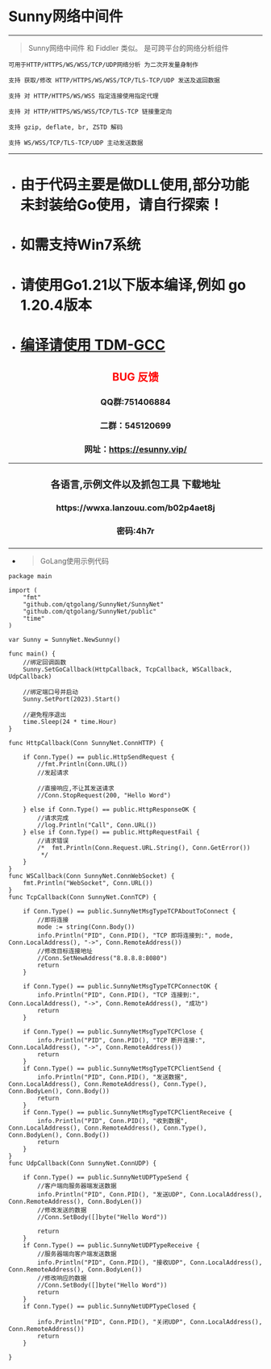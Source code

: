 # Sunny网络中间件

---

> Sunny网络中间件 和 Fiddler 类似。 是可跨平台的网络分析组件
 ```log 
 可用于HTTP/HTTPS/WS/WSS/TCP/UDP网络分析 为二次开发量身制作
 
 支持 获取/修改 HTTP/HTTPS/WS/WSS/TCP/TLS-TCP/UDP 发送及返回数据
 
 支持 对 HTTP/HTTPS/WS/WSS 指定连接使用指定代理
 
 支持 对 HTTP/HTTPS/WS/WSS/TCP/TLS-TCP 链接重定向
 
 支持 gzip, deflate, br, ZSTD 解码
 
 支持 WS/WSS/TCP/TLS-TCP/UDP 主动发送数据 
 
```

---
* # 由于代码主要是做DLL使用,部分功能未封装给Go使用，请自行探索！
* # 如需支持Win7系统
* # 请使用Go1.21以下版本编译,例如 go 1.20.4版本 
* # <a href="https://github.com/jmeubank/tdm-gcc/releases/download/v10.3.0-tdm64-2/tdm64-gcc-10.3.0-2.exe">编译请使用 TDM-GCC</a>
<center><h2><a style="color: red;">BUG 反馈</a></center></h2></center>
<center><h3>QQ群:751406884</center></h3></center>
<center><h3>二群：545120699</center></h3></center>
<center><h3>网址：<a href="https://esunny.vip/">https://esunny.vip/</a></center></h3></center>

---

### <center><h3>各语言,示例文件以及抓包工具 下载地址 </center>
<div style="text-align: center;"><h3>https://wwxa.lanzouu.com/b02p4aet8j</h3></div>
<div style="text-align: center;"><h3>密码:4h7r</h3></div>
<div style="text-align: center;"><h3></h3></div>


---
- > GoLang使用示例代码

```golang
package main

import (
	"fmt"
	"github.com/qtgolang/SunnyNet/SunnyNet"
	"github.com/qtgolang/SunnyNet/public"
	"time"
)

var Sunny = SunnyNet.NewSunny()

func main() {
	//绑定回调函数
	Sunny.SetGoCallback(HttpCallback, TcpCallback, WSCallback, UdpCallback)

	//绑定端口号并启动
	Sunny.SetPort(2023).Start()

	//避免程序退出
	time.Sleep(24 * time.Hour)
}

func HttpCallback(Conn SunnyNet.ConnHTTP) {

	if Conn.Type() == public.HttpSendRequest {
		//fmt.Println(Conn.URL())
		//发起请求

		//直接响应,不让其发送请求
		//Conn.StopRequest(200, "Hello Word")

	} else if Conn.Type() == public.HttpResponseOK {
		//请求完成
		//log.Println("Call", Conn.URL())
	} else if Conn.Type() == public.HttpRequestFail {
		//请求错误
		/*	fmt.Println(Conn.Request.URL.String(), Conn.GetError())
		 */
	}
}
func WSCallback(Conn SunnyNet.ConnWebSocket) {
	fmt.Println("WebSocket", Conn.URL())
}
func TcpCallback(Conn SunnyNet.ConnTCP) {

	if Conn.Type() == public.SunnyNetMsgTypeTCPAboutToConnect {
		//即将连接
		mode := string(Conn.Body())
		info.Println("PID", Conn.PID(), "TCP 即将连接到:", mode, Conn.LocalAddress(), "->", Conn.RemoteAddress())
		//修改目标连接地址
		//Conn.SetNewAddress("8.8.8.8:8080")
		return
	}

	if Conn.Type() == public.SunnyNetMsgTypeTCPConnectOK {
		info.Println("PID", Conn.PID(), "TCP 连接到:", Conn.LocalAddress(), "->", Conn.RemoteAddress(), "成功")
		return
	}

	if Conn.Type() == public.SunnyNetMsgTypeTCPClose {
		info.Println("PID", Conn.PID(), "TCP 断开连接:", Conn.LocalAddress(), "->", Conn.RemoteAddress())
		return
	}
	if Conn.Type() == public.SunnyNetMsgTypeTCPClientSend {
		info.Println("PID", Conn.PID(), "发送数据", Conn.LocalAddress(), Conn.RemoteAddress(), Conn.Type(), Conn.BodyLen(), Conn.Body())
		return
	}
	if Conn.Type() == public.SunnyNetMsgTypeTCPClientReceive {
		info.Println("PID", Conn.PID(), "收到数据", Conn.LocalAddress(), Conn.RemoteAddress(), Conn.Type(), Conn.BodyLen(), Conn.Body())
		return
	}
}
func UdpCallback(Conn SunnyNet.ConnUDP) {

	if Conn.Type() == public.SunnyNetUDPTypeSend {
		//客户端向服务器端发送数据
		info.Println("PID", Conn.PID(), "发送UDP", Conn.LocalAddress(), Conn.RemoteAddress(), Conn.BodyLen())
		//修改发送的数据
		//Conn.SetBody([]byte("Hello Word"))

		return
	}
	if Conn.Type() == public.SunnyNetUDPTypeReceive {
		//服务器端向客户端发送数据
		info.Println("PID", Conn.PID(), "接收UDP", Conn.LocalAddress(), Conn.RemoteAddress(), Conn.BodyLen())
		//修改响应的数据
		//Conn.SetBody([]byte("Hello Word"))
		return
	}
	if Conn.Type() == public.SunnyNetUDPTypeClosed {

		info.Println("PID", Conn.PID(), "关闭UDP", Conn.LocalAddress(), Conn.RemoteAddress())
		return
	}

}
```